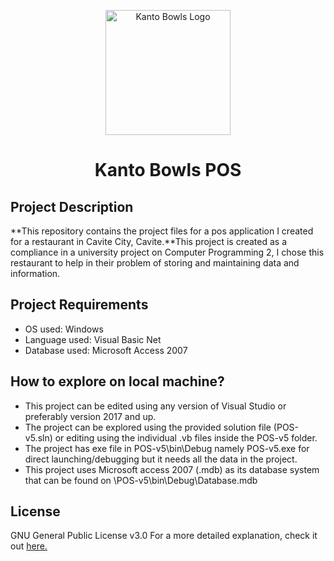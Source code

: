 <p align="center">
<img src="https://media.discordapp.net/attachments/1042839582267428987/1043040593221255230/kanto_logo_cropped.png" alt="Kanto Bowls Logo" width="200" height="200">
</p>

<h1 align="center">Kanto Bowls POS</h1>

## Project Description
**This repository contains the project files for a pos application I created for a restaurant in Cavite City, Cavite.**This project is created as a compliance in a university project on Computer Programming 2, I chose this restaurant to help in their problem of storing and maintaining data and information.

## Project Requirements
* OS used: Windows
* Language used: Visual Basic Net
* Database used: Microsoft Access 2007

## How to explore on local machine?
* This project can be edited using any version of Visual Studio or preferably version 2017 and up.
* The project can be explored using the provided solution file (POS-v5.sln) or editing using the individual .vb files inside the POS-v5 folder.
* The project has exe file in POS-v5\bin\Debug namely POS-v5.exe for direct launching/debugging but it needs all the data in the project.
* This project uses Microsoft access 2007 (.mdb) as its database system that can be found on \POS-v5\bin\Debug\Database.mdb
  
## License
GNU General Public License v3.0 For a more detailed explanation, check it out [here.](https://github.com/Jayveeeee24/Kanto-Bowls_POS/blob/main/LICENSE.md)
